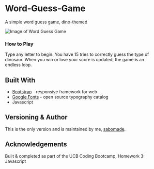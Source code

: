# Word-Guess-Game
A simple word guess game, dino-themed

![Image of Word Guess Game](assets/img/worrd-guess.png)

### How to Play
Type any letter to begin. You have 15 tries to correctly guess the type of dinosaur. When you win or lose your score is updated, the game is an endless loop.

## Built With
* [Bootstrap](https://getbootstrap.com/) - responsive framework for web
* [Google Fonts](https://fonts.google.com/) - open source typography catalog
* Javascript

## Versioning & Author
This is the only version and is maintained by me, [sabomade](https://github.com/sabomade).

## Acknowledgements
Built & completed as part of the UCB Coding Bootcamp, Homework 3: Javascript
